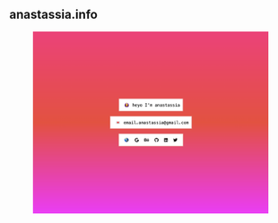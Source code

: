 ## anastassia.info

<p align="center">
   <a href="https://anastassia.info"><img src="./anastassia.info.png" width="420px"/></a>
</p>
